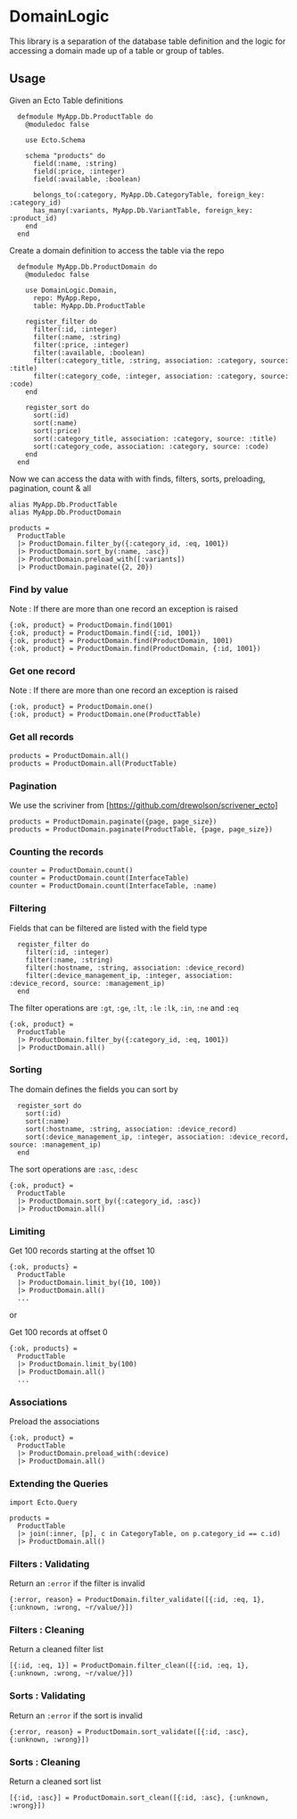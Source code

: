 # DomainLogic

This library is a separation of the database table definition
and the logic for accessing a domain made up of a table or group of tables.

## Usage
Given an Ecto Table definitions
```
  defmodule MyApp.Db.ProductTable do
    @moduledoc false

    use Ecto.Schema

    schema "products" do
      field(:name, :string)
      field(:price, :integer)
      field(:available, :boolean)

      belongs_to(:category, MyApp.Db.CategoryTable, foreign_key: :category_id)
      has_many(:variants, MyApp.Db.VariantTable, foreign_key: :product_id)
    end
  end
```

Create a domain definition to access the table via the repo
```
  defmodule MyApp.Db.ProductDomain do
    @moduledoc false

    use DomainLogic.Domain,
      repo: MyApp.Repo,
      table: MyApp.Db.ProductTable

    register_filter do
      filter(:id, :integer)
      filter(:name, :string)
      filter(:price, :integer)
      filter(:available, :boolean)
      filter(:category_title, :string, association: :category, source: :title)
      filter(:category_code, :integer, association: :category, source: :code)
    end

    register_sort do
      sort(:id)
      sort(:name)
      sort(:price)
      sort(:category_title, association: :category, source: :title)
      sort(:category_code, association: :category, source: :code)
    end
  end
```

Now we can access the data with with finds, filters, sorts, preloading, pagination, count & all

```
alias MyApp.Db.ProductTable
alias MyApp.Db.ProductDomain

products =
  ProductTable
  |> ProductDomain.filter_by({:category_id, :eq, 1001})
  |> ProductDomain.sort_by(:name, :asc})
  |> ProductDomain.preload_with([:variants])
  |> ProductDomain.paginate({2, 20})
```

### Find by value
Note : If there are more than one record an exception is raised
```
{:ok, product} = ProductDomain.find(1001)
{:ok, product} = ProductDomain.find({:id, 1001})
{:ok, product} = ProductDomain.find(ProductDomain, 1001)
{:ok, product} = ProductDomain.find(ProductDomain, {:id, 1001})
```

### Get one record
Note : If there are more than one record an exception is raised
```
{:ok, product} = ProductDomain.one()
{:ok, product} = ProductDomain.one(ProductTable)
```

### Get all records
```
products = ProductDomain.all()
products = ProductDomain.all(ProductTable)
```

### Pagination
We use the scriviner from [https://github.com/drewolson/scrivener_ecto]

```
products = ProductDomain.paginate({page, page_size})
products = ProductDomain.paginate(ProductTable, {page, page_size})
```

### Counting the records
```
counter = ProductDomain.count()
counter = ProductDomain.count(InterfaceTable)
counter = ProductDomain.count(InterfaceTable, :name)
```

### Filtering
Fields that can be filtered are listed with the field type
```
  register_filter do
    filter(:id, :integer)
    filter(:name, :string)
    filter(:hostname, :string, association: :device_record)
    filter(:device_management_ip, :integer, association: :device_record, source: :management_ip)
  end
```

The filter operations are `:gt`, `:ge`, `:lt`, `:le` `:lk`, `:in`, `:ne` and `:eq`

```
{:ok, product} =
  ProductTable
  |> ProductDomain.filter_by({:category_id, :eq, 1001})
  |> ProductDomain.all()
```

### Sorting
The domain defines the fields you can sort by
```
  register_sort do
    sort(:id)
    sort(:name)
    sort(:hostname, :string, association: :device_record)
    sort(:device_management_ip, :integer, association: :device_record, source: :management_ip)
  end
```

The sort operations are `:asc`, `:desc`

```
{:ok, product} =
  ProductTable
  |> ProductDomain.sort_by({:category_id, :asc})
  |> ProductDomain.all()
```

### Limiting
Get 100 records starting at the offset 10

```
{:ok, products} =
  ProductTable
  |> ProductDomain.limit_by({10, 100})
  |> ProductDomain.all()
  ...
```

or

Get 100 records at offset 0
```
{:ok, products} =
  ProductTable
  |> ProductDomain.limit_by(100)
  |> ProductDomain.all()
  ...
```

### Associations
Preload the associations

```
{:ok, product} =
  ProductTable
  |> ProductDomain.preload_with(:device)
  |> ProductDomain.all()
```

### Extending the Queries
```
import Ecto.Query

products =
  ProductTable
  |> join(:inner, [p], c in CategoryTable, on p.category_id == c.id)
  |> ProductDomain.all()
```

### Filters : Validating
Return an `:error` if the filter is invalid

```
{:error, reason} = ProductDomain.filter_validate([{:id, :eq, 1}, {:unknown, :wrong, ~r/value/}])
```

### Filters : Cleaning
Return a cleaned filter list

```
[{:id, :eq, 1}] = ProductDomain.filter_clean([{:id, :eq, 1}, {:unknown, :wrong, ~r/value/}])
```

### Sorts : Validating
Return an `:error` if the sort is invalid

```
{:error, reason} = ProductDomain.sort_validate([{:id, :asc}, {:unknown, :wrong}])
```

### Sorts : Cleaning
Return a cleaned sort list

```
[{:id, :asc}] = ProductDomain.sort_clean([{:id, :asc}, {:unknown, :wrong}])
```